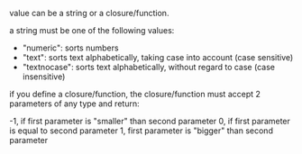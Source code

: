 value can be a string or a closure/function.

a string must be one of the following values:

- "numeric": sorts numbers
- "text": sorts text alphabetically, taking case into account (case sensitive)
- "textnocase": sorts text alphabetically, without regard to case (case insensitive)

if you define a closure/function, the closure/function must accept 2 parameters of any type and return:

-1, if first parameter is "smaller" than second parameter
0, if first parameter is equal to second parameter
1, first parameter is "bigger" than second parameter